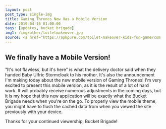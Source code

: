 ```yaml
---
layout: post
post_type: single-img
title: Gaming Thrones Now Has a Mobile Version
date: 2019-04-16 01:00:00
tags: [updates, bucket brigade]
img1: /img/other/toiletmakeover.jpg
source: <a href="https://apkpure.com/toilet-makeover-kids-fun-game/com.gameimax.toiletmakeover" target="_blank" rel="nofollow">Toilet Makeover</a>
---
```

## We finally have a Mobile Version!

"It's not flawless, but it's here" is what the delivery doctor said when they handed Baby Ulfric Stormcloak to his mother. It's also the announcement I'm making today about the new mobile version of Gaming Thrones! I'm very excited to present this mobile version, as it is the result of a lot of hard work. It will probably receive numerous adjustments in the coming days, but it is my hope that this new application will be exactly what the Bucket Brigade needs when you're on the go. To properly view the mobile theme, you might have to flush the cached data from when you viewed the site previously with your device.

Thanks for your continued viewership, Bucket Brigade!
